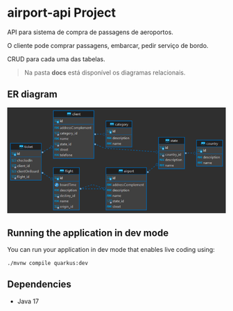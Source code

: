 # airport-api Project

API para sistema de compra de passagens de aeroportos.

O cliente pode comprar passagens, embarcar, pedir serviço de bordo.

CRUD para cada uma das tabelas.

> Na pasta **docs** está disponível os diagramas relacionais.

## ER diagram

![Imagem mostrando tabelas do sistema.](docs/mydb.png "ER diagram")

## Running the application in dev mode

You can run your application in dev mode that enables live coding using:
```shell script
./mvnw compile quarkus:dev
```

## Dependencies
- Java 17